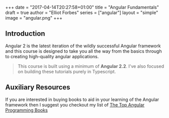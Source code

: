 +++
date = "2017-04-14T20:27:58+01:00"
title = "Angular Fundamentals"
draft = true
author = "Elliot Forbes"
series = ["angular"]
layout = "simple"
image = "angular.png"
+++

## Introduction

Angular 2 is the latest iteration of the wildly successful Angular framework and this course is designed to take you all the way from the basics through to creating high-quality angular applications. 

> This course is built using a minimum of **Angular 2.2**. I've also focused on building these tutorials purely in Typescript.

## Auxiliary Resources

If you are interested in buying books to aid in your learning of the Angular framework then I suggest you checkout my list of [The Top Angular Programming Books](/typescript/angular/best-books-for-learning-angular/)

<!-- 
# Example Angular 2 Applications:

In this section you'll find a number of different Angular version 2 and above applications which should provide good examples of the concepts covered in the course above: -->

<!-- ## Angular Admin Dashboard

<div class="github-link"><a href="https://github.com/elliotforbes/angular-2-admin">Angular 2.2 Admin Dashboard Repo</a></div>

#### Screenshot

![Angular 2 Admin Dashboard](https://github.com/elliotforbes/angular-2-admin/raw/master/screenshot.png?raw=true)

This project features a fleshed out Angular 2.2 admin dashboard. 

#### Features

* Angular Router with sub-routes contained in sub-modules
* Markdown editor using Marked
* Built using angular-cli
* Examples of Services, Observables, Modules and Sub Modules -->


<!-- ## Ng-Chat - An Angular 2 Websocket Chat

<div class="github-link"><a href="https://github.com/elliotforbes/ng-chat">Angular 2 Websocket Chat Project</a></div>

#### Features

* RxJS Observables
* Websocket Service that interacts with a live websocket server.
* A Markdown based chat application. 

#### Screenshot:

![Ng-chat](https://github.com/elliotforbes/ng-chat/raw/master/screenshot.png?raw=true) -->